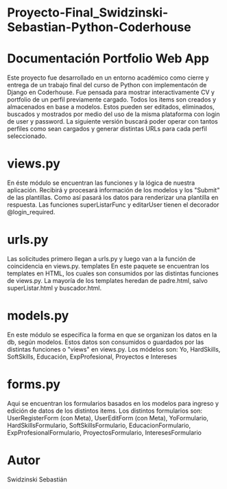 # Proyecto-Final_Swidzinski-Sebastian-Python-Coderhouse

# Documentación Portfolio Web App

Este proyecto fue desarrollado en un entorno académico como cierre y entrega de un trabajo final del curso de Python con implementacón de Django en Coderhouse. Fue pensada para mostrar interactivamente CV y portfolio de un perfil previamente cargado. Todos los items son creados y almacenados en base a modelos. Estos pueden ser editados, eliminados, buscados y mostrados por medio del uso de la misma plataforma con login de user y password. La siguiente versión buscará poder operar con tantos perfiles como sean cargados y generar distintas URLs para cada perfil seleccionado.

# views.py

En éste módulo se encuentran las funciones y la lógica de nuestra aplicación. Recibirá y procesará información de los modelos y los "Submit" de las plantillas. Como así pasará los datos para renderizar una plantilla en respuesta. 
Las funciones superListarFunc y editarUser tienen el decorador @login_required.

# urls.py

Las solicitudes primero llegan a urls.py y luego van a la función de coincidencia en views.py.
templates
En este paquete se encuentran los templates en HTML, los cuales son consumidos por las distintas funciones de views.py. La mayoría de los templates heredan de padre.html, salvo superListar.html y buscador.html.

# models.py

En este módulo se especifíca la forma en que se organizan los datos en la db, según modelos. Estos datos son consumidos o guardados por las distintas funciones o "views" en views.py. Los módelos son: Yo, HardSkills, SoftSkills, Educación, ExpProfesional, Proyectos e Intereses

# forms.py

Aqui se encuentran los formularios basados en los modelos para ingreso y edición de datos de los distintos items.  Los distintos formularios son: UserRegisterForm (con Meta), UserEditForm (con Meta), YoFormulario, HardSkillsFormulario, SoftSkillsFormulario, EducacionFormulario, ExpProfesionalFormulario, ProyectosFormulario, InteresesFormulario


# Autor

Swidzinski Sebastián
